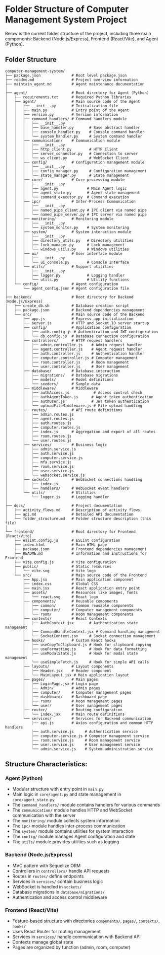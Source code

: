 # Folder Structure of Computer Management System Project

Below is the current folder structure of the project, including three main components: Backend (Node.js/Express), Frontend (React/Vite), and Agent (Python).

## Folder Structure

```
computer-management-system/
├── package.json              # Root level package.json
├── readme.md                 # Project overview information
├── maintain_agent.md         # Agent maintenance documentation
│
├── agent/                    # Root directory for Agent (Python)
│   ├── requirements.txt      # Required Python libraries
│   ├── agent/                # Main source code of the Agent
│   │   ├── __init__.py       # Initialization file
│   │   ├── main.py           # Entry point of the Agent
│   │   ├── version.py        # Version information
│   │   ├── command_handlers/ # Command handlers module
│   │   │   ├── __init__.py
│   │   │   ├── base_handler.py       # Base abstract handler
│   │   │   ├── console_handler.py    # Console command handler
│   │   │   └── system_handler.py     # System command handler
│   │   ├── communication/    # Communication module
│   │   │   ├── __init__.py
│   │   │   ├── http_client.py        # HTTP Client
│   │   │   ├── server_connector.py   # Connection to server
│   │   │   └── ws_client.py          # WebSocket Client
│   │   ├── config/           # Configuration management module
│   │   │   ├── __init__.py
│   │   │   ├── config_manager.py     # Configuration management
│   │   │   └── state_manager.py      # State management
│   │   ├── core/             # Core processing module
│   │   │   ├── __init__.py
│   │   │   ├── agent.py             # Main Agent logic
│   │   │   ├── agent_state.py       # Agent state management
│   │   │   └── command_executor.py  # Command execution
│   │   ├── ipc/              # Inter-Process Communication
│   │   │   ├── __init__.py
│   │   │   ├── named_pipe_client.py # IPC client via named pipe
│   │   │   └── named_pipe_server.py # IPC server via named pipe
│   │   ├── monitoring/       # Monitoring module
│   │   │   ├── __init__.py
│   │   │   └── system_monitor.py    # System monitoring
│   │   ├── system/           # System interaction module
│   │   │   ├── __init__.py
│   │   │   ├── directory_utils.py   # Directory utilities
│   │   │   ├── lock_manager.py      # Lock management
│   │   │   └── windows_utils.py     # Windows utilities
│   │   ├── ui/               # User interface module
│   │   │   ├── __init__.py
│   │   │   └── ui_console.py        # Console interface
│   │   └── utils/            # Support utilities
│   │       ├── __init__.py
│   │       ├── logger.py            # Logging handler
│   │       └── utils.py             # Utility functions
│   └── config/               # Agent configuration
│       └── agent_config.json # Agent configuration file
│
├── backend/                  # Root directory for Backend (Node.js/Express)
│   ├── create_db.sh          # Database creation script
│   ├── package.json          # Backend dependencies management
│   └── src/                  # Main source code of the Backend
│       ├── app.js            # Express app initialization
│       ├── server.js         # HTTP and Socket.IO server startup
│       ├── config/           # Application configuration
│       │   ├── auth.config.js # Authentication and JWT configuration
│       │   └── db.config.js  # Database connection configuration
│       ├── controllers/      # HTTP request handlers
│       │   ├── admin.controller.js    # Admin request handler
│       │   ├── agent.controller.js    # Agent request handler
│       │   ├── auth.controller.js     # Authentication handler
│       │   ├── computer.controller.js # Computer management
│       │   ├── room.controller.js     # Room management
│       │   └── user.controller.js     # User management
│       ├── database/         # Database interaction
│       │   ├── migrations/   # Database migrations
│       │   ├── models/       # Model definitions
│       │   └── seeders/      # Sample data
│       ├── middleware/       # Middleware
│       │   ├── authAccess.js           # Access control check
│       │   ├── authAgentToken.js      # Agent token authentication
│       │   ├── authUser.js            # JWT token authentication
│       │   └── uploadFileMiddleware.js # File upload handling
│       ├── routes/           # API route definitions
│       │   ├── admin.routes.js
│       │   ├── agent.routes.js
│       │   ├── auth.routes.js
│       │   ├── computer.routes.js
│       │   ├── index.js      # Aggregation and export of all routes
│       │   ├── room.routes.js
│       │   └── user.routes.js
│       ├── services/         # Business logic
│       │   ├── admin.service.js
│       │   ├── auth.service.js
│       │   ├── computer.service.js
│       │   ├── mfa.service.js
│       │   ├── room.service.js
│       │   ├── user.service.js
│       │   └── websocket.service.js
│       ├── sockets/          # WebSocket connections handling
│       │   ├── index.js
│       │   └── handlers/     # WebSocket event handlers
│       └── utils/            # Utilities
│           └── logger.js     # Logging handler
│
├── docs/                     # Project documentation
│   ├── activity_flows.md     # Description of activity flows
│   ├── api.md                # Detailed API documentation
│   └── folder_structure.md   # Folder structure description (this file)
│
└── frontend/                 # Root directory for Frontend (React/Vite)
    ├── eslint.config.js      # ESLint configuration
    ├── index.html            # Main HTML page
    ├── package.json          # Frontend dependencies management
    ├── README.md             # Information and instructions for Frontend
    ├── vite.config.js        # Vite configuration
    ├── public/               # Static resources
    │   └── vite.svg          # Vite logo
    └── src/                  # Main source code of the Frontend
        ├── App.jsx           # Main application component
        ├── index.css         # Global CSS
        ├── main.jsx          # React application entry point
        ├── assets/           # Resources like images, fonts
        │   └── react.svg     # React logo
        ├── components/       # Reusable components
        │   ├── common/       # Common reusable components
        │   ├── computer/     # Computer management components
        │   └── room/         # Room management components
        ├── contexts/         # React Contexts
        │   ├── AuthContext.jsx       # Authentication state management
        │   ├── CommandHandleContext.jsx # Command handling management
        │   └── SocketContext.jsx     # Socket connection management
        ├── hooks/            # Custom React hooks
        │   ├── useCopyToClipboard.js # Hook for clipboard copying
        │   ├── useFormatting.js      # Hook for data formatting
        │   ├── useModalState.js      # Hook for modal state management
        │   └── useSimpleFetch.js     # Hook for simple API calls
        ├── layouts/          # Layout components
        │   ├── Header.jsx    # Header component
        │   └── MainLayout.jsx # Main application layout
        ├── pages/            # Main pages
        │   ├── LoginPage.jsx # Login page
        │   ├── Admin/        # Admin pages
        │   ├── computer/     # Computer management pages
        │   ├── dashboard/    # Dashboard page
        │   ├── room/         # Room management pages
        │   └── user/         # User management pages
        ├── router/           # Routing configuration
        │   └── index.jsx     # Main route definitions
        └── services/         # Services for Backend communication
            ├── api.js        # Axios configuration and common HTTP handlers
            ├── auth.service.js     # Authentication service
            ├── computer.service.js # Computer management service
            ├── room.service.js     # Room management service
            ├── user.service.js     # User management service
            └── admin.service.js    # System administration service
```

## Structure Characteristics:

### Agent (Python)
- Modular structure with entry point in `main.py`
- Main logic in `core/agent.py` and state management in `core/agent_state.py`
- The `command_handlers/` module contains handlers for various commands
- The `communication/` module handles HTTP and WebSocket communication with the server
- The `monitoring/` module collects system information
- The `ipc/` module handles inter-process communication
- The `system/` module contains utilities for system interaction
- The `config/` module manages Agent configuration and state
- The `utils/` module provides utilities such as logging

### Backend (Node.js/Express)
- MVC pattern with Sequelize ORM
- Controllers in `controllers/` handle API requests
- Routes in `routes/` define endpoints
- Services in `services/` contain business logic
- WebSocket is handled in `sockets/`
- Database migrations in `database/migrations/`
- Authentication and access control middleware

### Frontend (React/Vite)
- Feature-based structure with directories `components/`, `pages/`, `contexts/`, `hooks/`
- Uses React Router for routing management
- Services in `services/` handle communication with Backend API
- Contexts manage global state
- Pages are organized by function (admin, room, computer)
